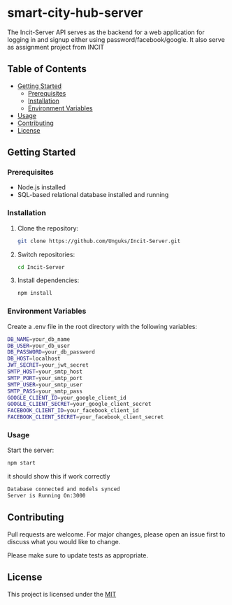 # smart-city-hub-server

The Incit-Server API serves as the backend for a web application for logging in and signup either using password/facebook/google. It also serve as assignment project from INCIT 

## Table of Contents

- [Getting Started](#getting-started)
  - [Prerequisites](#prerequisites)
  - [Installation](#installation)
  - [Environment Variables](#environment-variables)
- [Usage](#usage)
- [Contributing](#contributing)
- [License](#license)

## Getting Started

### Prerequisites

- Node.js installed
- SQL-based relational database installed and running

### Installation

1. Clone the repository:

   ```bash
   git clone https://github.com/Unguks/Incit-Server.git
   ```

2. Switch repositories:

   ```bash
   cd Incit-Server
   ```

3. Install dependencies:

   ```bash
   npm install
   ```

### Environment Variables

Create a .env file in the root directory with the following variables:

```bash
DB_NAME=your_db_name
DB_USER=your_db_user
DB_PASSWORD=your_db_password
DB_HOST=localhost
JWT_SECRET=your_jwt_secret
SMTP_HOST=your_smtp_host
SMTP_PORT=your_smtp_port
SMTP_USER=your_smtp_user
SMTP_PASS=your_smtp_pass
GOOGLE_CLIENT_ID=your_google_client_id
GOOGLE_CLIENT_SECRET=your_google_client_secret
FACEBOOK_CLIENT_ID=your_facebook_client_id
FACEBOOK_CLIENT_SECRET=your_facebook_client_secret
```

### Usage

Start the server:

```bash
npm start
```

it should show this if work correctly

```bash
Database connected and models synced
Server is Running On:3000
```

## Contributing

Pull requests are welcome. For major changes, please open an issue first
to discuss what you would like to change.

Please make sure to update tests as appropriate.

## License

This project is licensed under the [MIT](https://choosealicense.com/licenses/mit/)
